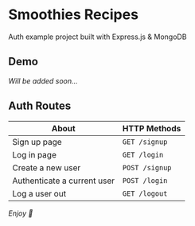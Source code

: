 # Smoothies Recipes

Auth example project built with Express.js & MongoDB

## Demo

_Will be added soon..._

## Auth Routes

| About                       | HTTP Methods   |
| --------------------------- | -------------- |
| Sign up page                | `GET /signup`  |
| Log in page                 | `GET /login`   |
| Create a new user           | `POST /signup` |
| Authenticate a current user | `POST /login`  |
| Log a user out              | `GET /logout`  |

_Enjoy 💫_
